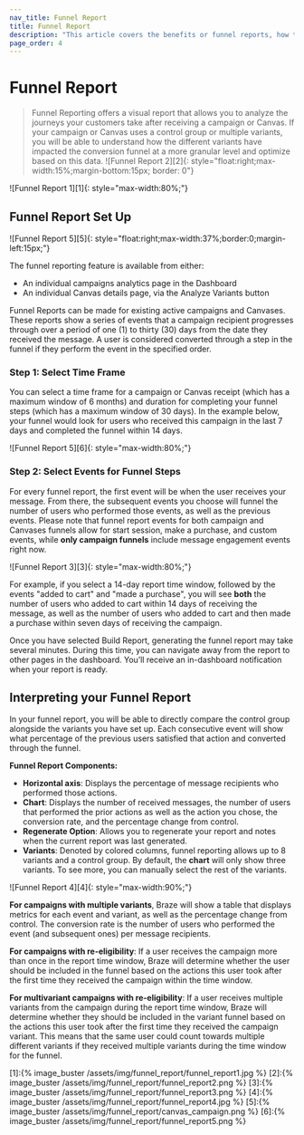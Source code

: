 ```yaml
---
nav_title: Funnel Report
title: Funnel Report
description: "This article covers the benefits or funnel reports, how to set them up, as well as how to interpret your report."
page_order: 4
---
```


# Funnel Report 

> Funnel Reporting offers a visual report that allows you to analyze the journeys your customers take after receiving a campaign or Canvas. If your campaign or Canvas uses a control group or multiple variants, you will be able to understand how the different variants have impacted the conversion funnel at a more granular level and optimize based on this data. ![Funnel Report 2][2]{: style="float:right;max-width:15%;margin-bottom:15px; border: 0"}

![Funnel Report 1][1]{: style="max-width:80%;"}

## Funnel Report Set Up
![Funnel Report 5][5]{: style="float:right;max-width:37%;border:0;margin-left:15px;"}

The funnel reporting feature is available from either:
- An individual campaigns analytics page in the Dashboard
- An individual Canvas details page, via the Analyze Variants button 

Funnel Reports can be made for existing active campaigns and Canvases. These reports show a series of events that a campaign recipient progresses through over a period of one (1) to thirty (30) days from the date they received the message. A user is considered converted through a step in the funnel if they perform the event in the specified order.

### Step 1: Select Time Frame

You can select a time frame for a campaign or Canvas receipt (which has a maximum window of 6 months) and duration for completing your funnel steps (which has a maximum window of 30 days). In the example below, your funnel would look for users who received this campaign in the last 7 days and completed the funnel within 14 days. 

![Funnel Report 5][6]{: style="max-width:80%;"}

### Step 2: Select Events for Funnel Steps

For every funnel report, the first event will be when the user receives your message. From there, the subsequent events you choose will funnel the number of users who performed those events, as well as the previous events. Please note that funnel report events for both campaign and Canvases funnels allow for start session, make a purchase, and custom events, while __only campaign funnels__ include message engagement events right now.

![Funnel Report 3][3]{: style="max-width:80%;"}

For example, if you select a 14-day report time window, followed by the events "added to cart" and "made a purchase", you will see __both__ the number of users who added to cart within 14 days of receiving the message, as well as the number of users who added to cart and then made a purchase within seven days of receiving the campaign. 

Once you have selected Build Report, generating the funnel report may take several minutes. During this time, you can navigate away from the report to other pages in the dashboard. You’ll receive an in-dashboard notification when your report is ready.

## Interpreting your Funnel Report

In your funnel report, you will be able to directly compare the control group alongside the variants you have set up. Each consecutive event will show what percentage of the previous users satisfied that action and converted through the funnel. 

__Funnel Report Components:__
- __Horizontal axis__: Displays the percentage of message recipients who performed those actions. 
- __Chart__: Displays the number of received messages, the number of users that performed the prior actions as well as the action you chose, the conversion rate, and the percentage change from control.
- __Regenerate Option__: Allows you to regenerate your report and notes when the current report was last generated. 
- __Variants__: Denoted by colored columns, funnel reporting allows up to 8 variants and a control group. By default, the __chart__ will only show three variants. To see more, you can manually select the rest of the variants.

![Funnel Report 4][4]{: style="max-width:90%;"}

__For campaigns with multiple variants__, Braze will show a table that displays metrics for each event and variant, as well as the percentage change from control. The conversion rate is the number of users who performed the event (and subsequent ones) per message recipients.

__For campaigns with re-eligibility__: If a user receives the campaign more than once in the report time window, Braze will determine whether the user should be included in the funnel based on the actions this user took after the first time they received the campaign within the time window.

__For multivariant campaigns with re-eligibility__: If a user receives multiple variants from the campaign during the report time window, Braze will determine whether they should be included in the variant funnel based on the actions this user took after the first time they received the campaign variant. This means that the same user could count towards multiple different variants if they received multiple variants during the time window for the funnel.

[1]:{% image_buster /assets/img/funnel_report/funnel_report1.jpg %}
[2]:{% image_buster /assets/img/funnel_report/funnel_report2.png %}
[3]:{% image_buster /assets/img/funnel_report/funnel_report3.png %}
[4]:{% image_buster /assets/img/funnel_report/funnel_report4.jpg %}
[5]:{% image_buster /assets/img/funnel_report/canvas_campaign.png %}
[6]:{% image_buster /assets/img/funnel_report/funnel_report5.png %}